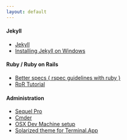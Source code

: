 ```yaml
---
layout: default
---
```


#### Jekyll
+ <a href="http://jekyllrb.com/">Jekyll</a>
+ <a href="http://www.madhur.co.in/blog/2011/09/01/runningjekyllwindows.html" target="_new">Installing Jekyll on Windows</a>

#### Ruby / Ruby on Rails
+ <a href="http://betterspecs.org" target="_new">Better specs { rspec guidelines with ruby }</a>
+ <a href="http://ruby.railstutorial.org/ruby-on-rails-tutorial-book">RoR Tutorial</a>

#### Administration
+ <a href="http://www.sequelpro.com/">Sequel Pro</a>
+ <a href="http://bliker.github.io/cmder/">Cmder</a>
+ <a href="http://net.tutsplus.com/tutorials/tools-and-tips/setting-up-a-mac-dev-machine-from-zero-to-hero-with-dotfiles">OSX Dev Machine setup</a>
+ <a href="https://github.com/tomislav/osx-terminal.app-colors-solarized">Solarized theme for Terminal.App</a>
